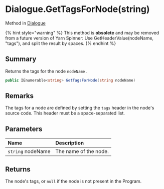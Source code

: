 # Dialogue.GetTagsForNode(string)

Method in [Dialogue](/docs/api/csharp/yarn.dialogue.md)

{% hint style="warning" %}
This method is <b>obsolete</b> and may be removed from a future version of Yarn Spinner: Use GetHeaderValue(nodeName, "tags"), and split the result by spaces.
{% endhint %}

## Summary


Returns the tags for the node  `nodeName` .


```csharp
public IEnumerable<string> GetTagsForNode(string nodeName)
```

## Remarks


The tags for a node are defined by setting the  `tags`  header in
the node's source code. This header must be a space-separated list.


## Parameters

|Name|Description|
|:---|:---|
|`string` nodeName|The name of the node.|

## Returns

The node's tags, or  `null`  if the node is
not present in the Program.

